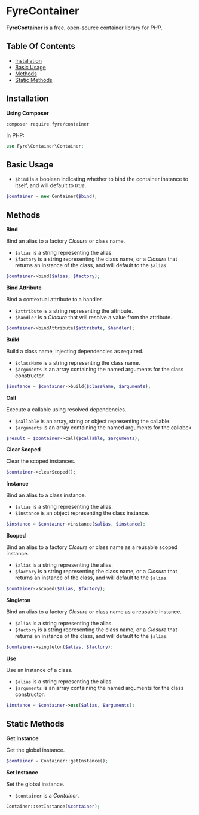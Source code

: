 # FyreContainer

**FyreContainer** is a free, open-source container library for *PHP*.


## Table Of Contents
- [Installation](#installation)
- [Basic Usage](#basic-usage)
- [Methods](#methods)
- [Static Methods](#static-methods)



## Installation

**Using Composer**

```
composer require fyre/container
```

In PHP:

```php
use Fyre\Container\Container;
```


## Basic Usage

- `$bind` is a boolean indicating whether to bind the container instance to itself, and will default to *true*.

```php
$container = new Container($bind);
```


## Methods

**Bind**

Bind an alias to a factory *Closure* or class name.

- `$alias` is a string representing the alias.
- `$factory` is a string representing the class name, or a *Closure* that returns an instance of the class, and will default to the `$alias`.

```php
$container->bind($alias, $factory);
```

**Bind Attribute**

Bind a contextual attribute to a handler.

- `$attribute` is a string representing the attribute.
- `$handler` is a *Closure* that will resolve a value from the attribute.

```php
$container->bindAttribute($attribute, $handler);
```

**Build**

Build a class name, injecting dependencies as required.

- `$className` is a string representing the class name.
- `$arguments` is an array containing the named arguments for the class constructor.

```php
$instance = $container->build($className, $arguments);
```

**Call**

Execute a callable using resolved dependencies.

- `$callable` is an array, string or object representing the callable.
- `$arguments` is an array containing the named arguments for the callabck.

```php
$result = $container->call($callable, $arguments);
```

**Clear Scoped**

Clear the scoped instances.

```php
$container->clearScoped();
```

**Instance**

Bind an alias to a class instance.

- `$alias` is a string representing the alias.
- `$instance` is an object representing the class instance.

```php
$instance = $container->instance($alias, $instance);
```

**Scoped**

Bind an alias to a factory *Closure* or class name as a reusable scoped instance.

- `$alias` is a string representing the alias.
- `$factory` is a string representing the class name, or a *Closure* that returns an instance of the class, and will default to the `$alias`.

```php
$container->scoped($alias, $factory);
```

**Singleton**

Bind an alias to a factory *Closure* or class name as a reusable instance.

- `$alias` is a string representing the alias.
- `$factory` is a string representing the class name, or a *Closure* that returns an instance of the class, and will default to the `$alias`.

```php
$container->singleton($alias, $factory);
```

**Use**

Use an instance of a class.

- `$alias` is a string representing the alias.
- `$arguments` is an array containing the named arguments for the class constructor.

```php
$instance = $container->use($alias, $arguments);
```


## Static Methods

**Get Instance**

Get the global instance.

```php
$container = Container::getInstance();
```

**Set Instance**

Set the global instance.

- `$container` is a *Container*.

```php
Container::setInstance($container);
```